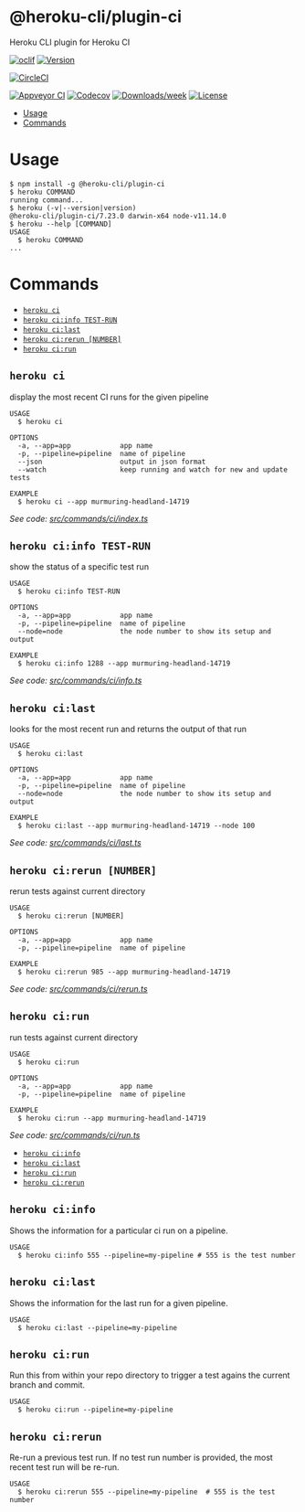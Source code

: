 @heroku-cli/plugin-ci
=====================

Heroku CLI plugin for Heroku CI

[![oclif](https://img.shields.io/badge/cli-oclif-brightgreen.svg)](https://oclif.io)
[![Version](https://img.shields.io/npm/v/@heroku-cli/plugin-ci.svg)](https://npmjs.org/package/@heroku-cli/plugin-ci)

[![CircleCI](https://circleci.com/gh/heroku/cli/tree/master.svg?style=shield)](https://circleci.com/gh/heroku/cli/tree/master)

[![Appveyor CI](https://ci.appveyor.com/api/projects/status/github/heroku/cli?branch=master&svg=true)](https://ci.appveyor.com/project/heroku/cli/branch/master)
[![Codecov](https://codecov.io/gh/heroku/cli/branch/master/graph/badge.svg)](https://codecov.io/gh/heroku/cli)
[![Downloads/week](https://img.shields.io/npm/dw/@heroku-cli/plugin-ci.svg)](https://npmjs.org/package/@heroku-cli/plugin-ci)
[![License](https://img.shields.io/npm/l/@heroku-cli/plugin-ci.svg)](https://github.com/heroku/cli/blob/master/package.json)

<!-- toc -->
* [Usage](#usage)
* [Commands](#commands)
<!-- tocstop -->
# Usage
<!-- usage -->
```sh-session
$ npm install -g @heroku-cli/plugin-ci
$ heroku COMMAND
running command...
$ heroku (-v|--version|version)
@heroku-cli/plugin-ci/7.23.0 darwin-x64 node-v11.14.0
$ heroku --help [COMMAND]
USAGE
  $ heroku COMMAND
...
```
<!-- usagestop -->
# Commands
<!-- commands -->
* [`heroku ci`](#heroku-ci)
* [`heroku ci:info TEST-RUN`](#heroku-ciinfo-test-run)
* [`heroku ci:last`](#heroku-cilast)
* [`heroku ci:rerun [NUMBER]`](#heroku-cirerun-number)
* [`heroku ci:run`](#heroku-cirun)

## `heroku ci`

display the most recent CI runs for the given pipeline

```
USAGE
  $ heroku ci

OPTIONS
  -a, --app=app            app name
  -p, --pipeline=pipeline  name of pipeline
  --json                   output in json format
  --watch                  keep running and watch for new and update tests

EXAMPLE
  $ heroku ci --app murmuring-headland-14719
```

_See code: [src/commands/ci/index.ts](https://github.com/heroku/cli/blob/v7.23.0/packages/ci/src/commands/ci/index.ts)_

## `heroku ci:info TEST-RUN`

show the status of a specific test run

```
USAGE
  $ heroku ci:info TEST-RUN

OPTIONS
  -a, --app=app            app name
  -p, --pipeline=pipeline  name of pipeline
  --node=node              the node number to show its setup and output

EXAMPLE
  $ heroku ci:info 1288 --app murmuring-headland-14719
```

_See code: [src/commands/ci/info.ts](https://github.com/heroku/cli/blob/v7.23.0/packages/ci/src/commands/ci/info.ts)_

## `heroku ci:last`

looks for the most recent run and returns the output of that run

```
USAGE
  $ heroku ci:last

OPTIONS
  -a, --app=app            app name
  -p, --pipeline=pipeline  name of pipeline
  --node=node              the node number to show its setup and output

EXAMPLE
  $ heroku ci:last --app murmuring-headland-14719 --node 100
```

_See code: [src/commands/ci/last.ts](https://github.com/heroku/cli/blob/v7.23.0/packages/ci/src/commands/ci/last.ts)_

## `heroku ci:rerun [NUMBER]`

rerun tests against current directory

```
USAGE
  $ heroku ci:rerun [NUMBER]

OPTIONS
  -a, --app=app            app name
  -p, --pipeline=pipeline  name of pipeline

EXAMPLE
  $ heroku ci:rerun 985 --app murmuring-headland-14719
```

_See code: [src/commands/ci/rerun.ts](https://github.com/heroku/cli/blob/v7.23.0/packages/ci/src/commands/ci/rerun.ts)_

## `heroku ci:run`

run tests against current directory

```
USAGE
  $ heroku ci:run

OPTIONS
  -a, --app=app            app name
  -p, --pipeline=pipeline  name of pipeline

EXAMPLE
  $ heroku ci:run --app murmuring-headland-14719
```

_See code: [src/commands/ci/run.ts](https://github.com/heroku/cli/blob/v7.23.0/packages/ci/src/commands/ci/run.ts)_
<!-- commandsstop -->
* [`heroku ci:info`](#heroku-ci-info)
* [`heroku ci:last`](#heroku-ci-last)
* [`heroku ci:run`](#heroku-ci-run)
* [`heroku ci:rerun`](#heroku-ci-rerun)

## `heroku ci:info`

Shows the information for a particular ci run on a pipeline.

```
USAGE
  $ heroku ci:info 555 --pipeline=my-pipeline # 555 is the test number
```

## `heroku ci:last`

Shows the information for the last run for a given pipeline.

```
USAGE
  $ heroku ci:last --pipeline=my-pipeline
```

## `heroku ci:run`

Run this from within your repo directory to trigger a test agains the current branch and commit.

```
USAGE
  $ heroku ci:run --pipeline=my-pipeline
```

## `heroku ci:rerun`

Re-run a previous test run. If no test run number is provided, the most recent test run will be re-run.

```
USAGE
  $ heroku ci:rerun 555 --pipeline=my-pipeline  # 555 is the test number
```
